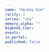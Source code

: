 ```yaml
---
name: "Hockey Kim"
rarity: 3
series: "voy"
memory_alpha: ""
bigbook_tier:
events:
in_portal:
published: false
---
```

